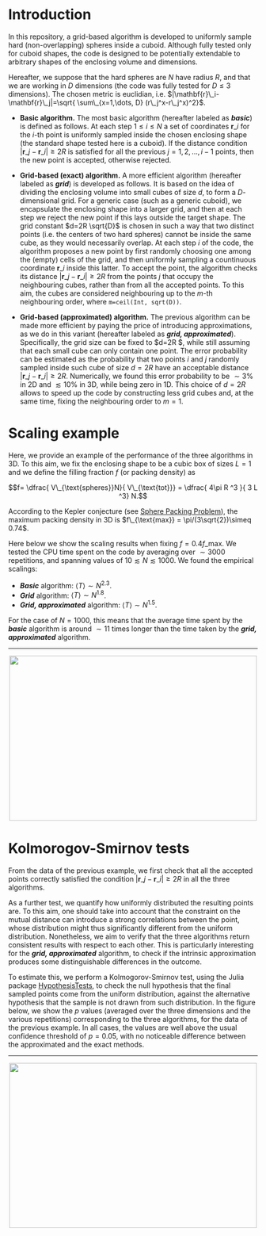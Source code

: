 # Introduction
In this repository, a grid-based algorithm is developed to uniformly sample hard (non-overlapping) spheres inside a cuboid. Although fully tested only for cuboid shapes, the code is designed to be potentially extendable to arbitrary shapes of the enclosing volume and dimensions. 

Hereafter, we suppose that the hard spheres are $N$ have radius $R$, and that we are working in $D$ dimensions (the code was fully tested for $D\leq 3$ dimensions). The chosen metric is euclidian, i.e. $|\mathbf{r}\_i-\mathbf{r}\_j|=\sqrt{ \sum\_{x=1,\dots, D} (r\_j^x-r\_j^x)^2}$. 

- **Basic algorithm.** The most basic algorithm (hereafter labeled as **_basic_**) is defined as follows. At each step $1\leq i\leq N$ a set of coordinates $\mathbf{r}\_i$ for the _i_-th point is uniformly sampled inside the chosen enclosing shape (the standard shape tested here is a cuboid). If the distance condition $|\mathbf{r}\_j-\mathbf{r}\_i|\geq 2R$ is satisfied for all the previous $j=1, 2, \dots, i-1$ points, then the new point is accepted, otherwise rejected.
 
<!--- - Second, we tested another possible approach (hereafter labeled as **_joint_**), where a set of $N$ coordinates is directly sampled from the beginning. Then,--->

- **Grid-based (exact) algorithm.** A more efficient algorithm (hereafter labeled as **_grid_**) is developed as follows. It is based on the idea of dividing the enclosing volume into small cubes of size $d$, to form a $D$-dimensional grid. For a generic case (such as a generic cuboid), we encapsulate the enclosing shape into a larger grid, and then at each step we reject the new point if this lays outside the target shape. The grid constant $d=2R \sqrt{D}$ is chosen in such a way that two distinct points (i.e. the centers of two hard spheres) cannot be inside the same cube, as they would necessarily overlap. At each step _i_ of the code, the algorithm proposes a new point by first randomly choosing one among the (empty) cells of the grid, and then uniformly sampling a countinuous coordinate $\mathbf{r}\_i$ inside this latter. To accept the point, the algorithm checks its distance $|\mathbf{r}\_j-\mathbf{r}\_i|\geq 2R$ from the points $j$ that occupy the neighbouring cubes, rather than from all the accepted points. To this aim, the cubes are considered neighbouring up to the $m$-th neighbouring order, where `m=ceil(Int, sqrt(D))`.

- **Grid-based (approximated) algorithm.** The previous algorithm can be made more efficient by paying the price of introducing approximations, as we do in this variant (hereafter labeled as **_grid, approximated_**). Specifically, the grid size can be fixed to $d=2R $, while still assuming that each small cube can only contain one point. The error probability can be estimated as the probability that two points _i_ and _j_ randomly sampled inside such cube of size $d=2R$ have an acceptable distance $|\mathbf{r}\_j-\mathbf{r}\_i|\geq 2R$. Numerically, we found this error probability to be $\sim 3$\% in 2D and $\lesssim 10$\% in 3D, while being zero in 1D. This choice of $d=2R$ allows to speed up the code by constructing less grid cubes and, at the same time, fixing the neighbouring order to $m=1$.


# Scaling example
Here, we provide an example of the performance of the three algorithms in 3D. To this aim, we fix the enclosing shape to be a cubic box of sizes $L =1$ and we define the filling fraction $f$ (or packing density) as 

$$f= \dfrac{ V\_{\text{spheres}}N}{ V\_{\text{tot}}} =   \dfrac{ 4\pi R ^3 }{ 3 L ^3} N.$$

According to the Kepler conjecture (see [Sphere Packing Problem](https://mathworld.wolfram.com/SpherePacking.html)), the maximum packing density in 3D is $f\_{\text{max}} = \pi/(3\sqrt{2})\simeq 0.74$. 

Here below we show the scaling results when fixing $f=0.4f\_{\text{max}}$. We tested the CPU time spent on the code by averaging over $\sim 3000$ repetitions, and spanning values of $10\lesssim N \lesssim 1000$. We found the empirical scalings:

- **_Basic_** algorithm: $\langle T \rangle \sim N ^{2.3}$.
- **_Grid_** algorithm: $\langle T \rangle \sim N ^{1.8}$.
- **_Grid, approximated_** algorithm: $\langle T \rangle \sim N ^{1.5}$.

For the case of $N=1000$, this means that the average time spent by the **_basic_** algorithm is around $\sim 11$ times longer than the time taken by the **_grid, approximated_** algorithm.

___

<p align="center">
 <img width="500" height="333" src="https://github.com/frandreoli/filling_random_spheres/assets/37184096/d41b2714-805a-47a9-b68e-75282993daa3">
</p>


# Kolmorogov-Smirnov tests
From the data of the previous example, we first check that all the accepted points correctly satisfied the condition $|\mathbf{r}\_j-\mathbf{r}\_i|\geq 2R$ in all the three algorithms. 

As a further test, we quantify how uniformly distributed the resulting points are. To this aim, one should take into account that the constraint on the mutual distance can introduce a strong correlations between the point, whose distribution might thus significantly different from the uniform distribution. Nonetheless, we aim to verify that the three algorithms return consistent results with respect to each other. This is particularly interesting for the **_grid, approximated_** algorithm, to check if the intrinsic approximation produces some distinguishable differences in the outcome. 

To estimate this, we perform a Kolmogorov-Smirnov test, using the Julia package [HypothesisTests](https://juliastats.org/HypothesisTests.jl/stable/), to check the null hypothesis that the final sampled points come from the uniform distribution, against the alternative hypothesis that the sample is not drawn from such distribution. In the figure below, we show the $p$ values (averaged over the three dimensions and the various repetitions) corresponding to the three algorithms, for the data of the previous example. In all cases, the values are well above the usual confidence threshold of $p=0.05$, with no noticeable difference between the approximated and the exact methods.

___

<p align="center">
 <img width="500" height="333" src="https://github.com/frandreoli/filling_random_spheres/assets/37184096/26cf5ef6-8db6-47fa-8390-34c57ef901f2">
</p>





